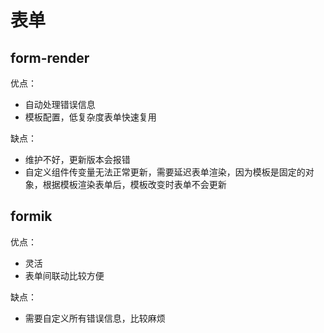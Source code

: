 # 表单

## form-render

优点：

- 自动处理错误信息
- 模板配置，低复杂度表单快速复用

缺点：

- 维护不好，更新版本会报错
- 自定义组件传变量无法正常更新，需要延迟表单渲染，因为模板是固定的对象，根据模板渲染表单后，模板改变时表单不会更新

## formik

优点：

- 灵活
- 表单间联动比较方便

缺点：

- 需要自定义所有错误信息，比较麻烦
